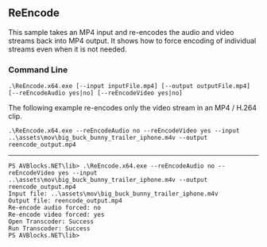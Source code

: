 ## ReEncode

This sample takes an MP4 input and re-encodes the audio and video streams back into MP4 output. It shows how to force encoding of individual streams even when it is not needed. 

### Command Line

	.\ReEncode.x64.exe [--input inputFile.mp4] [--output outputFile.mp4] [--reEncodeAudio yes|no] [--reEncodeVideo yes|no]


The following example re-encodes only the video stream in an MP4 / H.264 clip.

	.\ReEncode.x64.exe --reEncodeAudio no --reEncodeVideo yes --input ..\assets\mov\big_buck_bunny_trailer_iphone.m4v --output reencode_output.mp4

***

	PS AVBlocks.NET\lib> .\ReEncode.x64.exe --reEncodeAudio no --reEncodeVideo yes --input ..\assets\mov\big_buck_bunny_trailer_iphone.m4v --output reencode_output.mp4
	Input file: ..\assets\mov\big_buck_bunny_trailer_iphone.m4v
	Output file: reencode_output.mp4
	Re-encode audio forced: no
	Re-encode video forced: yes
	Open Transcoder: Success
	Run Transcoder: Success
	PS AVBlocks.NET\lib>
	
